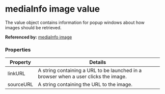 # mediaInfo image value

The value object contains information for popup windows about how images should be retrieved.

**Referenced by:** [mediaInfo image](mediaInfo_image.md)

### Properties

| Property | Details
| --- | ---
| linkURL | A string containing a URL to be launched in a browser when a user clicks the image.
| sourceURL | A string containing the URL to the image.



